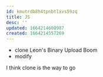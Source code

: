 ```yaml
---
id: kmutrdb8h4tpnbtlxvs59zq
title: JS
desc: ''
updated: 1664214608987
created: 1664214557269
---
```

- clone Leon's Binary Upload Boom
- modify

I think clone is the way to go
